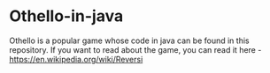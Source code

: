 # Othello-in-java
Othello is a popular game whose code in java can be found in this repository. If you want to read about the game, you can read it here - https://en.wikipedia.org/wiki/Reversi
